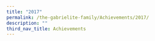 ```yaml
---
title: "2017"
permalink: /the-gabrielite-family/Achievements/2017/
description: ""
third_nav_title: Achievements
---
```

